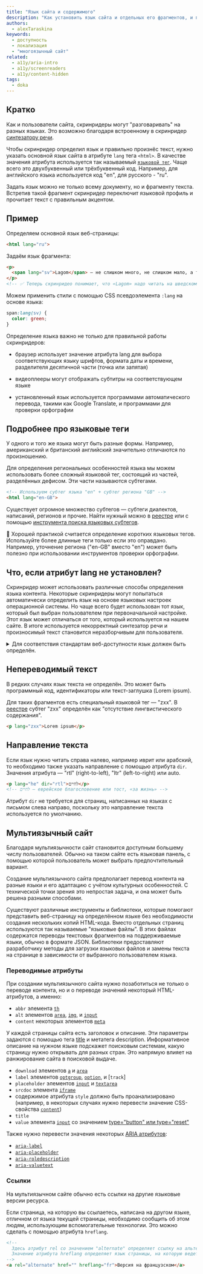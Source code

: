 ```yaml
---
title: "Язык сайта и содержимого"
description: "Как установить язык сайта и отдельных его фрагментов, и почему это важно"
authors:
  - alexTaraskina
keywords:
  - доступность
  - локализация
  - "многоязычный сайт"
related:
  - a11y/aria-intro
  - a11y/screenreaders
  - a11y/content-hidden
tags:
  - doka
---
```


## Кратко

Как и пользователи сайта, скринридеры могут "разговаривать" на разных языках. Это возможно благодаря встроенному в скринридер [синтезатору речи](/a11y/screenreaders/#ustroystvo).

Чтобы скринридер определил язык и правильно произнёс текст, нужно указать основной язык сайта в атрибуте `lang` тега `<html>`. В качестве значения атрибута используется так называемый [`языковой тег`](/a11y/lang-attribute/#podrobnee-pro-yazykovye-tegi). Чаще всего это двухбуквенный или трёхбуквенный код. Например, для английского языка используется код "en", для русского - "ru".

Задать язык можно не только всему документу, но и фрагменту текста. Встретив такой фрагмент скринридер переключит языковой профиль и прочитает текст с правильным акцентом.

## Пример

Определяем основной язык веб-страницы:

```html
<html lang="ru">
```

Задаём язык фрагмента:

```html
<p>
  <span lang="sv">Lagom</span> — не слишком много, не слишком мало, а так, что в самый раз.
</p>
<!-- ✅ Теперь скринридео понимает, что «Lagom» надо читать на шведском, а не на русском -->
```

Можем применить стили с помощью CSS псевдоэлемента `:lang` на основе языка:

```css
span:lang(sv) {
  color: green;
}
```

<aside>

Определение языка важно не только для правильной работы скринридеров:

- браузер использует значение атрибута lang для выбора соответствующих языку шрифтов, формата даты и времени, разделителя десятичной части (точка или запятая)

- видеоплееры могут отображать субтитры на соответствующем языке

- установленный язык используется программами автоматического перевода, такими как Google Translate, и программами для проверки орфографии

</aside>

## Подробнее про языковые теги

У одного и того же языка могут быть разные формы. Например, американский и британский английский значительно отличаются по произношению.

Для определения региональных особенностей языка мы можем использовать более сложный языковой тег, состоящий из частей, разделённых дефисом. Эти части называются субтегами.

```html
<!-- Используем субтег языка "en" + субтег региона "GB" -->
<html lang="en-GB">
```

Существует огромное множество субтегов — субтеги диалектов, написаний, регионов и прочие. Найти нужный можно в [реестре](https://www.iana.org/assignments/language-subtag-registry/language-subtag-registry) или с помощью [инструмента поиска языковых субтегов](https://r12a.github.io/app-subtags/).

<aside>

📌 Хорошей практикой считается определение коротких языковых тегов. Используйте более длинные теги только если это оправдано. Например, уточнение региона ("en-GB" вместо "en") может быть полезно при использовании инструментов проверки орфографии.

</aside>

## Что, если атрибут lang не установлен?

Скринридер может использовать различные способы определения языка контента. Некоторые скринридеры могут попытаться автоматически определить язык на основе языковых настроек операционной системы. Но чаще всего будет использован тот язык, который был выбран пользователем при первоначальной настройке. Этот язык может отличаться от того, который используется на нашем сайте. В итоге используется некорректный синтезатор речи и произносимый текст становится неразборчивым для пользователя.

<details>
  <summary>Для соответствия стандартам веб-доступности язык должен быть определён.</summary>

Основной язык должен быть определён для каждой страницы — это одно из требований соответствия базовому уровню доступности, [уровню A](/a11y/wcag-conformance-levels/#uroven-a).

Язык фрагментов с текстом на другом языке, отличном от основного, должен быть указан для соответствия [уровню доступности AA](/a11y/wcag-conformance-levels/#uroven-aa).

Некоторые фрагменты не нуждаются в переопределении языка. К исключениям относятся:
- имена собственные
- некоторые термины — например, Homo Sapiens, Alpha Centauri
- слова и фразы, ставшие частью языка — например, фраза "déjà vu" стала частью английского языка и корректно интерпретируется скринридерами

</details>

## Непереводимый текст

В редких случаях язык текста не определён. Это может быть программный код, идентификаторы или текст-заглушка (Lorem ipsum).

Для таких фрагментов есть специальный языковой тег — "zxx". В [реестре](https://www.iana.org/assignments/language-subtag-registry/language-subtag-registry) субтег "zxx" определён как "отсутствие лингвистического содержания".

```html
<p lang="zxx">Lorem ipsum</p>
```

## Направление текста

Если язык нужно читать справа налево, например иврит или арабский, то необходимо также указать направление с помощью атрибута `dir`. Значения атрибута — "rtl" (right-to-left), "ltr" (left-to-right) или auto.

```html
<p lang="he" dir="rtl">לחיים</p>
<!-- לחיים — еврейское благословение или тост, «за жизнь» -->
```

Атрибут `dir` не требуется для страниц, написанных на языках с письмом слева направо, поскольку это направление текста используется по умолчанию.

## Мультиязычный сайт

Благодаря мультиязычности сайт становится доступным большему числу пользователей. Обычно на таком сайте есть языковая панель, с помощью которой пользователь может выбрать предпочтительный вариант.

Создание мультиязычного сайта предполагает перевод контента на разные языки и его адаптацию с учётом культурных особенностей. С технической точки зрения это непростая задача, и она может быть решена разными способами.

Существуют различные инструменты и библиотеки, которые помогают представить веб-страницу на определённом языке без необходимости создания нескольких копий HTML-кода. Вместо отдельных страниц используются так называемые "языковые файлы". В этих файлах содержатся переводы текстовых фрагментов на поддерживаемые языки, обычно в формате JSON. Библиотеки предоставляют разработчику методы для загрузки языковых файлов и замены текста на странице в зависимости от выбранного пользователем языка.

### Переводимые атрибуты

При создании мультиязычного сайта нужно позаботиться не только о переводе контента, но и о переводе значений некоторый HTML-атрибутов, а именно:

- `abbr` элемента [`th`](/html/tables/#th)
- `alt` элементов [`area`](/html/area/), [`img`](/html/img/), и [`input`](/html/input/)
- `content` некоторых элементов [`meta`](/html/meta/)

<aside>

У каждой страницы сайта есть заголовок и описание. Эти параметры задаются с помощью тега [title](/html/title/) и метатега description. Информативное описание на нужном языке подскажет поисковым системам, какую страницу нужно открывать для разных стран. Это напрямую влияет на ранжирование сайта в поисковой выдаче.

</aside>

- `download` элементов [`a`](/html/a/) и [`area`](/html/area/)
- `label` элементов [`optgroup`](/html/optgroup/), [`option`](/html/option/), и [`track`]
- `placeholder` элементов [`input`](/html/input/) и [`textarea`](/html/textarea/)
- `srcdoc` элемента [`iframe`](/html/iframe/)
- содержимое атрибута `style` должно быть проанализировано (например, в некоторых случаях нужно перевести значение CSS-свойства [`content`](/css/content/))
- `title`
- `value` элемента [`input`](/html/input/) со значением [type="button" или type="reset"](/html/input/#type)

Также нужно перевести значения некоторых [ARIA атрибутов](/a11y/aria-attrs/):

- [`aria-label`](/a11y/aria-label/)
- [`aria-placeholder`](/a11y/aria-placeholder/)
- [`aria-roledescription`](/a11y/aria-roledescription/)
- [`aria-valuetext`](/a11y/aria-valuetext/)

### Ссылки

На мультиязычном сайте обычно есть ссылки на другие языковые версии ресурса.

Если страница, на которую вы ссылаетесь, написана на другом языке, отличном от языка текущей страницы, необходимо сообщить об этом людям, использующим вспомогательные технологии. Это можно сделать с помощью атрибута `hreflang`.

```html
<!--
  Здесь атрибут rel со значением "alternate" определяет ссылку на альтернативный источник.
  Значение атрибута hreflang определяет язык страницы, на которую ведет ссылка.
-->
<a rel="alternate" href="" hreflang="fr">Версия на французском</a>
```






